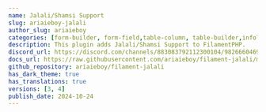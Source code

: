 ```yaml
---
name: Jalali/Shamsi Support
slug: ariaieboy-jalali
author_slug: ariaieboy
categories: [form-builder, form-field,table-column, table-builder,infolist-entry]
description: This plugin adds Jalali/Shamsi Support to FilamentPHP.
discord_url: https://discord.com/channels/883083792112300104/982666046945235004
docs_url: https://raw.githubusercontent.com/ariaieboy/filament-jalali/main/README.md
github_repository: ariaieboy/filament-jalali
has_dark_theme: true
has_translations: true
versions: [3, 4]
publish_date: 2024-10-24
---
```

